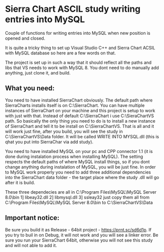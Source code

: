 # Sierra Chart ASCIL study writing entries into MySQL

Couple of functions for writing entries into MySQL when new position is opened and closed. 

It is quite a tricky thing to set up Visual Studio C++ and Sierra Chart ACSIL with MySQL database so here are a few words on that.

The project is set up in such a way that it should reflect all the paths and libs that VS needs to work with MySQL 8. You dont need to do manually add anything, just clone it, and build.

## What you need:

You need to have installed SierraChart obviously. The default path where SierraCharts installs itself is on C:\SierraChart. You can have multiple instances of SierraChart on your machine and this project is setup to work with just with that. Instead of default C:\SierraChart i use C:\SieraChartVS path. So basically the only thing you need to do is to install a new instance of SierraChart and tell it to be install on C:\SierraChartVS. That is all and it will work just fine, after you build, you will see the study in C:\SierraChartVS\Data folder. It will be called WRITE INTO MYSQL.dll (this is qhat you put into SierraChar via add study).

You need to have installed MySQL on your pc and CPP connector 1.1 (it is done during instalation process when installing MySQL). The setting respects the default paths of where MySQL install things, so if you dont change anything during instalation of MySQL, you will be just fine. In order to MySQL work properly you need to add three additional dependencies into the SierraChart data folder - the target place where the study .dll will go after it is build.

These three dependecies are all in C:\Program Files\MySQL\MySQL Server 8.0\bin
1] libeay32.dll
2] libmysql.dll
3] ssleay32
just copy them all from C:\Program Files\MySQL\MySQL Server 8.0\bin to C:\SierraChartVS\Data 

## Important notice:
Be sure you build it as Release - 64bit project - https://prnt.sc/sd6d1p. If you try to buil in on Debug, it will not work and you will see a linker error.
Be sure you run your SierraChart 64bit, otherwise you will not see this study and will not able to add it.
